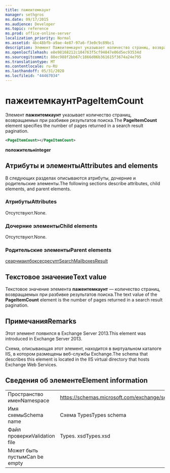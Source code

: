 ```yaml
---
title: пажеитемкаунт
manager: sethgros
ms.date: 09/17/2015
ms.audience: Developer
ms.topic: reference
ms.prod: office-online-server
localization_priority: Normal
ms.assetid: 4bc48bfb-a9ae-4e87-97a6-f3e0c9c89bc1
description: Элемент Пажеитемкаунт указывает количество страниц, возвращаемых при разбивке результатов поиска.
ms.openlocfilehash: e8e98168212c104763f5cf94847e06d5ec93534d
ms.sourcegitcommit: 88ec988f2bb67c1866d06b361615f3674a24e795
ms.translationtype: MT
ms.contentlocale: ru-RU
ms.lasthandoff: 05/31/2020
ms.locfileid: "44467034"
---
```

# <a name="pageitemcount"></a><span data-ttu-id="47f7b-103">пажеитемкаунт</span><span class="sxs-lookup"><span data-stu-id="47f7b-103">PageItemCount</span></span>

<span data-ttu-id="47f7b-104">Элемент **пажеитемкаунт** указывает количество страниц, возвращаемых при разбивке результатов поиска.</span><span class="sxs-lookup"><span data-stu-id="47f7b-104">The **PageItemCount** element specifies the number of pages returned in a search result pagination.</span></span> 
  
```XML
<PageItemCount></PageItemCount>
```

 <span data-ttu-id="47f7b-105">**положительн**</span><span class="sxs-lookup"><span data-stu-id="47f7b-105">**integer**</span></span>
## <a name="attributes-and-elements"></a><span data-ttu-id="47f7b-106">Атрибуты и элементы</span><span class="sxs-lookup"><span data-stu-id="47f7b-106">Attributes and elements</span></span>

<span data-ttu-id="47f7b-107">В следующих разделах описываются атрибуты, дочерние и родительские элементы.</span><span class="sxs-lookup"><span data-stu-id="47f7b-107">The following sections describe attributes, child elements, and parent elements.</span></span>
  
### <a name="attributes"></a><span data-ttu-id="47f7b-108">Атрибуты</span><span class="sxs-lookup"><span data-stu-id="47f7b-108">Attributes</span></span>

<span data-ttu-id="47f7b-109">Отсутствуют.</span><span class="sxs-lookup"><span data-stu-id="47f7b-109">None.</span></span>
  
### <a name="child-elements"></a><span data-ttu-id="47f7b-110">Дочерние элементы</span><span class="sxs-lookup"><span data-stu-id="47f7b-110">Child elements</span></span>

<span data-ttu-id="47f7b-111">Отсутствуют.</span><span class="sxs-lookup"><span data-stu-id="47f7b-111">None.</span></span>
  
### <a name="parent-elements"></a><span data-ttu-id="47f7b-112">Родительские элементы</span><span class="sxs-lookup"><span data-stu-id="47f7b-112">Parent elements</span></span>

[<span data-ttu-id="47f7b-113">сеарчмаилбоксесресулт</span><span class="sxs-lookup"><span data-stu-id="47f7b-113">SearchMailboxesResult</span></span>](searchmailboxesresult.md)
  
## <a name="text-value"></a><span data-ttu-id="47f7b-114">Текстовое значение</span><span class="sxs-lookup"><span data-stu-id="47f7b-114">Text value</span></span>

<span data-ttu-id="47f7b-115">Текстовое значение элемента **пажеитемкаунт** — количество страниц, возвращаемых при разбивке результатов поиска.</span><span class="sxs-lookup"><span data-stu-id="47f7b-115">The text value of the **PageItemCount** element is the number of pages returned in a search result pagination.</span></span> 
  
## <a name="remarks"></a><span data-ttu-id="47f7b-116">Примечания</span><span class="sxs-lookup"><span data-stu-id="47f7b-116">Remarks</span></span>

<span data-ttu-id="47f7b-117">Этот элемент появился в Exchange Server 2013.</span><span class="sxs-lookup"><span data-stu-id="47f7b-117">This element was introduced in Exchange Server 2013.</span></span>
  
<span data-ttu-id="47f7b-118">Схема, описывающая этот элемент, находится в виртуальном каталоге IIS, в котором размещены веб-службы Exchange.</span><span class="sxs-lookup"><span data-stu-id="47f7b-118">The schema that describes this element is located in the IIS virtual directory that hosts Exchange Web Services.</span></span>
  
## <a name="element-information"></a><span data-ttu-id="47f7b-119">Сведения об элементе</span><span class="sxs-lookup"><span data-stu-id="47f7b-119">Element information</span></span>

|||
|:-----|:-----|
|<span data-ttu-id="47f7b-120">Пространство имен</span><span class="sxs-lookup"><span data-stu-id="47f7b-120">Namespace</span></span>  <br/> |https://schemas.microsoft.com/exchange/services/2006/types  <br/> |
|<span data-ttu-id="47f7b-121">Имя схемы</span><span class="sxs-lookup"><span data-stu-id="47f7b-121">Schema name</span></span>  <br/> |<span data-ttu-id="47f7b-122">Схема Types</span><span class="sxs-lookup"><span data-stu-id="47f7b-122">Types schema</span></span>  <br/> |
|<span data-ttu-id="47f7b-123">Файл проверки</span><span class="sxs-lookup"><span data-stu-id="47f7b-123">Validation file</span></span>  <br/> |<span data-ttu-id="47f7b-124">Types. xsd</span><span class="sxs-lookup"><span data-stu-id="47f7b-124">Types.xsd</span></span>  <br/> |
|<span data-ttu-id="47f7b-125">Может быть пустым</span><span class="sxs-lookup"><span data-stu-id="47f7b-125">Can be empty</span></span>  <br/> ||
   


